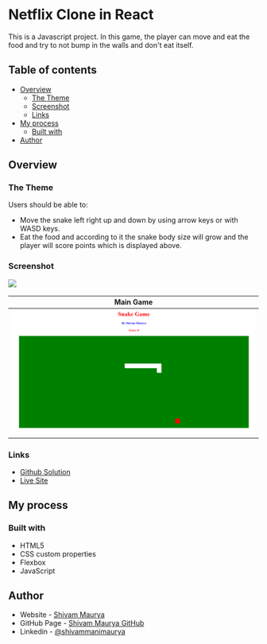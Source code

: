# Netflix Clone in React

This is a Javascript project. In this game, the player can move and eat the food and try to not bump in the walls and don't eat itself.

## Table of contents

-   [Overview](#overview)
    -   [The Theme](#the-theme)
    -   [Screenshot](#screenshot)
    -   [Links](#links)
-   [My process](#my-process)
    -   [Built with](#built-with)
-   [Author](#author)

## Overview

### The Theme

Users should be able to:

-   Move the snake left right up and down by using arrow keys or with WASD keys.
-   Eat the food and according to it the snake body size will grow and the player will score points which is displayed above.

### Screenshot

![](./screenshot.jpg)

| Main Game                         |
| --------------------------------- |
| ![Main_Game](./snake-gamenew.png) |

### Links

-   [Github Solution](https://github.com/ShivamManiMaurya/Snake_Game)
-   [Live Site](https://netflix-clone-ece17.web.app/)

## My process

### Built with

-   HTML5
-   CSS custom properties
-   Flexbox
-   JavaScript

## Author

-   Website - [Shivam Maurya](https://www.your-site.com)
-   GitHub Page - [Shivam Maurya GitHub](https://github.com/ShivamManiMaurya)
-   Linkedin - [@shivammanimaurya](https://www.linkedin.com/in/shivammanimaurya)
